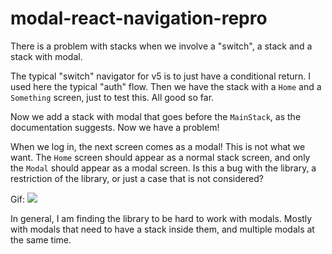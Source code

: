 # modal-react-navigation-repro

There is a problem with stacks when we involve a "switch", a stack and a stack with modal.

The typical "switch" navigator for v5 is to just have a conditional return. I used here the typical "auth" flow. Then we have the stack with a `Home` and a `Something` screen, just to test this. All good so far.

Now we add a stack with modal that goes before the `MainStack`, as the documentation suggests. Now we have a problem!

When we log in, the next screen comes as a modal! This is not what we want. The `Home` screen should appear as a normal stack screen, and only the `Modal` should appear as a modal screen. Is this a bug with the library, a restriction of the library, or just a case that is not considered?

Gif:
![](gif.gif)

In general, I am finding the library to be hard to work with modals. Mostly with modals that need to have a stack inside them, and multiple modals at the same time.
